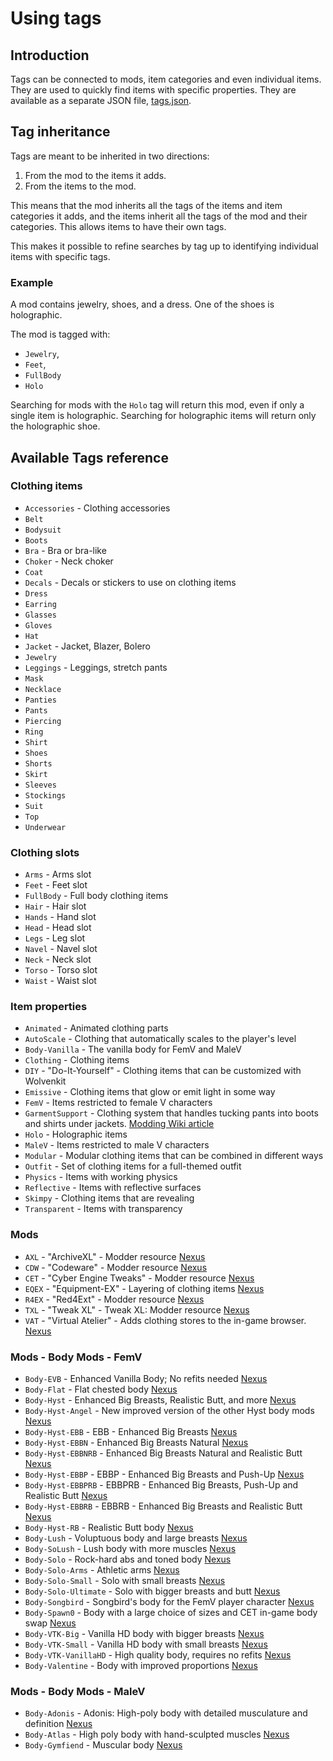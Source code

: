 # Using tags

## Introduction

Tags can be connected to mods, item categories and even individual items. 
They are used to quickly find items with specific properties. They are
available as a separate JSON file, [tags.json](../data/tags.json).

## Tag inheritance

Tags are meant to be inherited in two directions:

1. From the mod to the items it adds.
2. From the items to the mod.

This means that the mod inherits all the tags of the items and item categories it adds,
and the items inherit all the tags of the mod and their categories. This allows items
to have their own tags.

This makes it possible to refine searches by tag up to identifying individual items with
specific tags.

### Example

A mod contains jewelry, shoes, and a dress. One of the shoes is holographic.

The mod is tagged with:

- `Jewelry`,
- `Feet`,
- `FullBody`
- `Holo`

Searching for mods with the `Holo` tag will return this mod, even if only a single item
is holographic. Searching for holographic items will return only the holographic shoe.

## Available Tags reference

### Clothing items

- `Accessories` - Clothing accessories
- `Belt`
- `Bodysuit`
- `Boots`
- `Bra` - Bra or bra-like
- `Choker` - Neck choker
- `Coat`
- `Decals` - Decals or stickers to use on clothing items
- `Dress`
- `Earring`
- `Glasses`
- `Gloves`
- `Hat`
- `Jacket` - Jacket, Blazer, Bolero
- `Jewelry`
- `Leggings` - Leggings, stretch pants
- `Mask`
- `Necklace`
- `Panties`
- `Pants`
- `Piercing`
- `Ring`
- `Shirt`
- `Shoes`
- `Shorts`
- `Skirt`
- `Sleeves`
- `Stockings`
- `Suit`
- `Top`
- `Underwear`

### Clothing slots

- `Arms` - Arms slot
- `Feet` - Feet slot
- `FullBody` - Full body clothing items
- `Hair` - Hair slot
- `Hands` - Hand slot
- `Head` - Head slot
- `Legs` - Leg slot
- `Navel` - Navel slot
- `Neck` - Neck slot
- `Torso` - Torso slot
- `Waist` - Waist slot

### Item properties

- `Animated` - Animated clothing parts
- `AutoScale` - Clothing that automatically scales to the player's level
- `Body-Vanilla` - The vanilla body for FemV and MaleV
- `Clothing` - Clothing items
- `DIY` - "Do-It-Yourself" - Clothing items that can be customized with Wolvenkit
- `Emissive` - Clothing items that glow or emit light in some way
- `FemV` - Items restricted to female V characters
- `GarmentSupport` - Clothing system that handles tucking pants into boots and shirts under jackets. [Modding Wiki article](https://wiki.redmodding.org/cyberpunk-2077-modding/for-mod-creators-theory/3d-modelling/garment-support-how-does-it-work)
- `Holo` - Holographic items
- `MaleV` - Items restricted to male V characters
- `Modular` - Modular clothing items that can be combined in different ways
- `Outfit` - Set of clothing items for a full-themed outfit
- `Physics` - Items with working physics
- `Reflective` - Items with reflective surfaces
- `Skimpy` - Clothing items that are revealing
- `Transparent` - Items with transparency

### Mods

- `AXL` - "ArchiveXL" - Modder resource [Nexus](https://www.nexusmods.com/cyberpunk2077/mods/4198)
- `CDW` - "Codeware" - Modder resource [Nexus](https://www.nexusmods.com/cyberpunk2077/mods/7780)
- `CET` - "Cyber Engine Tweaks" - Modder resource [Nexus](https://www.nexusmods.com/cyberpunk2077/mods/107)
- `EQEX` - "Equipment-EX" - Layering of clothing items [Nexus](https://www.nexusmods.com/cyberpunk2077/mods/6945)
- `R4EX` - "Red4Ext" - Modder resource [Nexus](https://www.nexusmods.com/cyberpunk2077/mods/2380)
- `TXL` - "Tweak XL" - Tweak XL: Modder resource [Nexus](https://www.nexusmods.com/cyberpunk2077/mods/4197)
- `VAT` - "Virtual Atelier" - Adds clothing stores to the in-game browser. [Nexus](https://www.nexusmods.com/cyberpunk2077/mods/2987)

### Mods - Body Mods - FemV

- `Body-EVB` - Enhanced Vanilla Body; No refits needed [Nexus](https://www.nexusmods.com/cyberpunk2077/mods/11489)
- `Body-Flat` - Flat chested body [Nexus](https://www.nexusmods.com/cyberpunk2077/mods/6883)
- `Body-Hyst` - Enhanced Big Breasts, Realistic Butt, and more [Nexus](https://next.nexusmods.com/profile/LxRHyst/mods?gameId=3333)
- `Body-Hyst-Angel` - New improved version of the other Hyst body mods [Nexus](https://www.nexusmods.com/cyberpunk2077/mods/14896)
- `Body-Hyst-EBB` - EBB - Enhanced Big Breasts [Nexus](https://www.nexusmods.com/cyberpunk2077/mods/4654)
- `Body-Hyst-EBBN` - Enhanced Big Breasts Natural [Nexus](https://www.nexusmods.com/cyberpunk2077/mods/4654)
- `Body-Hyst-EBBNRB` - Enhanced Big Breasts Natural and Realistic Butt [Nexus](https://www.nexusmods.com/cyberpunk2077/mods/4654)
- `Body-Hyst-EBBP` - EBBP - Enhanced Big Breasts and Push-Up [Nexus](https://www.nexusmods.com/cyberpunk2077/mods/9083)
- `Body-Hyst-EBBPRB` - EBBPRB - Enhanced Big Breasts, Push-Up and Realistic Butt [Nexus](https://www.nexusmods.com/cyberpunk2077/mods/9083)
- `Body-Hyst-EBBRB` - EBBRB - Enhanced Big Breasts and Realistic Butt [Nexus](https://www.nexusmods.com/cyberpunk2077/mods/4654)
- `Body-Hyst-RB` - Realistic Butt body [Nexus](https://www.nexusmods.com/cyberpunk2077/mods/4420)
- `Body-Lush` - Voluptuous body and large breasts [Nexus](https://www.nexusmods.com/cyberpunk2077/mods/4901)
- `Body-SoLush` - Lush body with more muscles [Nexus](https://www.nexusmods.com/cyberpunk2077/mods/8392)
- `Body-Solo` - Rock-hard abs and toned body [Nexus](https://www.nexusmods.com/cyberpunk2077/mods/4813)
- `Body-Solo-Arms` - Athletic arms [Nexus](https://www.nexusmods.com/cyberpunk2077/mods/7148)
- `Body-Solo-Small` - Solo with small breasts [Nexus](https://www.nexusmods.com/cyberpunk2077/mods/6213)
- `Body-Solo-Ultimate` - Solo with bigger breasts and butt [Nexus](https://www.nexusmods.com/cyberpunk2077/mods/6944)
- `Body-Songbird` - Songbird's body for the FemV player character [Nexus](https://www.nexusmods.com/cyberpunk2077/mods/12898)
- `Body-Spawn0` - Body with a large choice of sizes and CET in-game body swap [Nexus](https://www.nexusmods.com/cyberpunk2077/mods/1424)
- `Body-VTK-Big` - Vanilla HD body with bigger breasts [Nexus](https://www.nexusmods.com/cyberpunk2077/mods/7482)
- `Body-VTK-Small` - Vanilla HD body with small breasts [Nexus](https://www.nexusmods.com/cyberpunk2077/mods/7482)
- `Body-VTK-VanillaHD` - High quality body, requires no refits [Nexus](https://www.nexusmods.com/cyberpunk2077/mods/7054)
- `Body-Valentine` - Body with improved proportions [Nexus](https://www.nexusmods.com/cyberpunk2077/mods/4256)

### Mods - Body Mods - MaleV

- `Body-Adonis` - Adonis: High-poly body with detailed musculature and definition [Nexus](https://www.nexusmods.com/cyberpunk2077/mods/4968)
- `Body-Atlas` - High poly body with hand-sculpted muscles [Nexus](https://www.nexusmods.com/cyberpunk2077/mods/8766)
- `Body-Gymfiend` - Muscular body [Nexus](https://www.nexusmods.com/cyberpunk2077/mods/6423)
